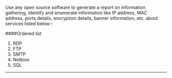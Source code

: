 Use any open source software to generate a report on information gathering, Identify and
enumerate information like IP address, MAC address, ports details, encryption details, banner
information, etc. about services listed below:-

####Ordered list
                
1. RDP
2. FTP
3. SMTP
4. Netbios
5. SQL
                
----


